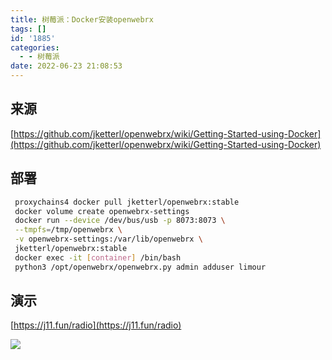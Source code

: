 ```yaml
---
title: 树莓派：Docker安装openwebrx
tags: []
id: '1885'
categories:
  - - 树莓派
date: 2022-06-23 21:08:53
---
```


## 来源

[https://github.com/jketterl/openwebrx/wiki/Getting-Started-using-Docker](https://github.com/jketterl/openwebrx/wiki/Getting-Started-using-Docker)

## 部署

```sh
 proxychains4 docker pull jketterl/openwebrx:stable
 docker volume create openwebrx-settings
 docker run --device /dev/bus/usb -p 8073:8073 \
 --tmpfs=/tmp/openwebrx \
 -v openwebrx-settings:/var/lib/openwebrx \
 jketterl/openwebrx:stable
 docker exec -it [container] /bin/bash
 python3 /opt/openwebrx/openwebrx.py admin adduser limour
```

## 演示

[https://j11.fun/radio](https://j11.fun/radio)

![](https://img-cdn.limour.top/blog/20220623210838.png)